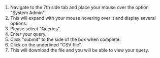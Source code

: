 1. Navigate to the 7th side tab and place your mouse over the option "System Admin".
2. This will expand with your mouse hovering over it and display several options.
3. Please select "Queries". 
4. Enter your query. 
5. Click "submit" to the side of the box when complete.
6. Click on the underlined "CSV file".
7. This will download the file and you will be able to view your query.
